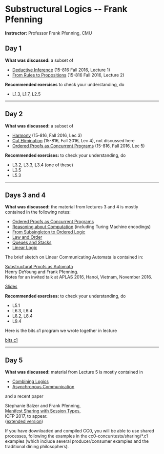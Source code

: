 # Substructural Logics -- Frank Pfenning

**Instructor:** Professor Frank Pfenning, CMU

## Day 1
**What was discussed:** a subset of  
+ [Deductive Inference](http://www.cs.cmu.edu/~fp/courses/15816-f16/lectures/01-inference.pdf) (15-816 Fall 2016, Lecture 1)
+ [From Rules to Propositions](http://www.cs.cmu.edu/~fp/courses/15816-f16/lectures/02-propositions.pdf) (15-816 Fall 2016, Lecture 2)

**Recommended exercises** to check your understanding, do  
+ L1.3, L1.7, L2.5

-----------------------------------------------

## Day 2
**What was discussed:** a subset of  
+ [Harmony](http://www.cs.cmu.edu/~fp/courses/15816-f16/lectures/03-harmony.pdf) (15-816, Fall 2016, Lec 3)
+ [Cut Elimination](http://www.cs.cmu.edu/~fp/courses/15816-f16/lectures/04-cutelim.pdf) (15-816, Fall 2016, Lec 4), not discussed here
+ [Ordered Proofs as Concurrent Programs](http://www.cs.cmu.edu/~fp/courses/15816-f16/lectures/05-pap.pdf) (15-816, Fall 2016, Lec 5)
 
**Recommended exercises:** to check your understanding, do  
+ L3.2, L3.3, L3.4 (one of these)  
+ L3.5  
+ L5.3  

------------------------------------------------

## Days 3 and 4
**What was discussed:** the material from lectures 3 and 4 is mostly contained 
in the following notes:
+ [Ordered Proofs as Concurrent Programs](http://www.cs.cmu.edu/~fp/courses/15816-f16/lectures/06-rac.pdf)
+ [Reasoning about Computation](http://www.cs.cmu.edu/~fp/courses/15816-f16/lectures/06-rac.pdf) (including Turing Machine encodings)
+ [From Subsingleton to Ordered Logic](http://www.cs.cmu.edu/~fp/courses/15816-f16/lectures/07-opap.pdf)
+ [Law and Order](http://www.cs.cmu.edu/~fp/courses/15816-f16/lectures/08-lawandorder.pdf)
+ [Queues and Stacks](http://www.cs.cmu.edu/~fp/courses/15816-f16/lectures/09-queues.pdf)
+ [Linear Logic](http://www.cs.cmu.edu/~fp/courses/15816-f16/lectures/11-linear.pdf)
 
The brief sketch on Linear Communicating Automata is contained in:
 
[Substructural Proofs as Automata](http://www.cs.cmu.edu/~fp/papers/aplas16.pdf)  
Henry DeYoung and Frank Pfenning.   
Notes for an invited talk at APLAS 2016, Hanoi, Vietnam, November 2016. 

[Slides](http://www.cs.cmu.edu/~fp/talks/aplas16-talk.pdf)
 
**Recommended exercises:** to check your understanding, do  
+ L5.1   
+ L6.3, L6.4   
+ L8.2, L8.4   
+ L9.4
 
Here is the bits.c1 program we wrote together in lecture
 
[bits.c1](https://d1b10bmlvqabco.cloudfront.net/attach/j475ewbtix11dr/gwr0m5vvyl61t6/j4izt4hsifjj/bits.c1)

---------------------------------------------

## Day 5
**What was discussed:** material from Lecture 5 is mostly contained in
+ [Combining Logics](http://www.cs.cmu.edu/~fp/courses/15816-f16/lectures/12-combining.pdf)
+ [Asynchronous Communication](http://www.cs.cmu.edu/~fp/courses/15816-f16/lectures/13-async.pdf)
 
and a recent paper
 
Stephanie Balzer and Frank Pfenning,  
[Manifest Sharing with Session Types](http://www.cs.cmu.edu/~fp/papers/icfp17.pdf),  
ICFP 2017, to appear.  
([extended version](http://www.cs.cmu.edu/~fp/papers/CMU-CS-17-106R.pdf))
 
If you have downloaded and compiled CC0, you will be able to use shared processes, 
following the examples in the cc0-concur/tests/sharing/*.c1 examples 
(which include several producer/consumer examples and the traditional dining philosophers).

 
 
